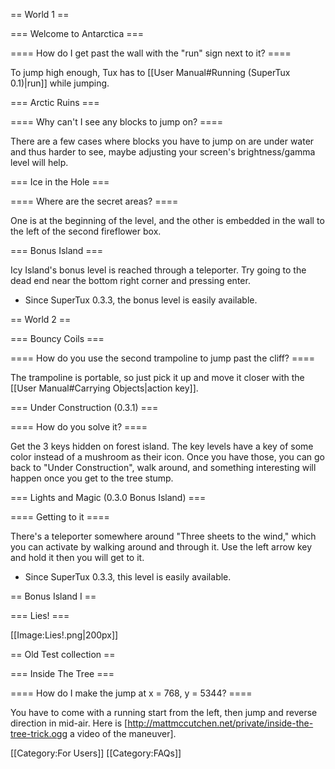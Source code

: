 == World 1 ==

=== Welcome to Antarctica ===

==== How do I get past the wall with the "run" sign next to it? ====

To jump high enough, Tux has to [[User Manual#Running (SuperTux 0.1)|run]] while jumping.

=== Arctic Ruins ===

==== Why can't I see any blocks to jump on? ====

There are a few cases where blocks you have to jump on are under water
and thus harder to see, maybe adjusting your screen's brightness/gamma
level will help.

=== Ice in the Hole ===

==== Where are the secret areas? ====

One is at the beginning of the level, and the other is embedded in the wall to the left of the second fireflower box.

=== Bonus Island ===

Icy Island's bonus level is reached through a teleporter.
Try going to the dead end near the bottom right corner and pressing enter.
* Since SuperTux 0.3.3, the bonus level is easily available.

== World 2 ==

=== Bouncy Coils ===

==== How do you use the second trampoline to jump past the cliff? ====

The trampoline is portable, so just pick it up and move it closer with the [[User Manual#Carrying Objects|action key]].

=== Under Construction (0.3.1) ===

==== How do you solve it? ====

Get the 3 keys hidden on forest island. The key levels have a key of some
color instead of a mushroom as their icon. Once you have those, you can go back to "Under Construction",
walk around, and something interesting will happen once you get to the tree stump.

=== Lights and Magic (0.3.0 Bonus Island) ===

==== Getting to it ====

There's a teleporter somewhere around "Three sheets to the wind,"
which you can activate by walking around and through it. Use the 
left arrow key and hold it then you will get to it.
* Since SuperTux 0.3.3, this level is easily available.

== Bonus Island I ==

=== Lies! ===

[[Image:Lies!.png|200px]]

== Old Test collection ==

=== Inside The Tree ===

==== How do I make the jump at x = 768, y = 5344? ====

You have to come with a running start from the left, then jump and reverse direction in mid-air.  Here is [http://mattmccutchen.net/private/inside-the-tree-trick.ogg a video of the maneuver].

[[Category:For Users]]
[[Category:FAQs]]
